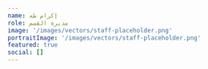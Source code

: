```yaml
---
name: إكرام طه
role: مديرة القسم
image: '/images/vectors/staff-placeholder.png'
portraitImage: '/images/vectors/staff-placeholder.png'
featured: true
social: []
---
```

